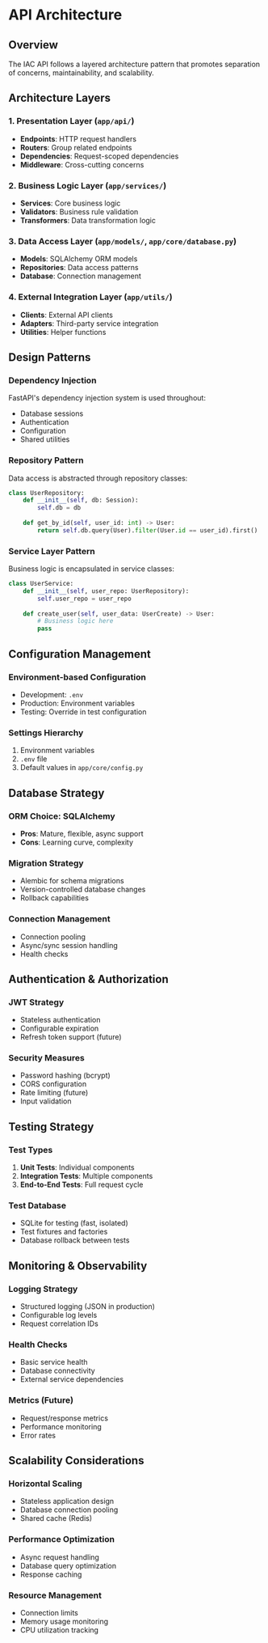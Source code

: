 # API Architecture

## Overview

The IAC API follows a layered architecture pattern that promotes separation of concerns, maintainability, and scalability.

## Architecture Layers

### 1. Presentation Layer (`app/api/`)
- **Endpoints**: HTTP request handlers
- **Routers**: Group related endpoints
- **Dependencies**: Request-scoped dependencies
- **Middleware**: Cross-cutting concerns

### 2. Business Logic Layer (`app/services/`)
- **Services**: Core business logic
- **Validators**: Business rule validation
- **Transformers**: Data transformation logic

### 3. Data Access Layer (`app/models/`, `app/core/database.py`)
- **Models**: SQLAlchemy ORM models
- **Repositories**: Data access patterns
- **Database**: Connection management

### 4. External Integration Layer (`app/utils/`)
- **Clients**: External API clients
- **Adapters**: Third-party service integration
- **Utilities**: Helper functions

## Design Patterns

### Dependency Injection
FastAPI's dependency injection system is used throughout:
- Database sessions
- Authentication
- Configuration
- Shared utilities

### Repository Pattern
Data access is abstracted through repository classes:
```python
class UserRepository:
    def __init__(self, db: Session):
        self.db = db
    
    def get_by_id(self, user_id: int) -> User:
        return self.db.query(User).filter(User.id == user_id).first()
```

### Service Layer Pattern
Business logic is encapsulated in service classes:
```python
class UserService:
    def __init__(self, user_repo: UserRepository):
        self.user_repo = user_repo
    
    def create_user(self, user_data: UserCreate) -> User:
        # Business logic here
        pass
```

## Configuration Management

### Environment-based Configuration
- Development: `.env`
- Production: Environment variables
- Testing: Override in test configuration

### Settings Hierarchy
1. Environment variables
2. `.env` file
3. Default values in `app/core/config.py`

## Database Strategy

### ORM Choice: SQLAlchemy
- **Pros**: Mature, flexible, async support
- **Cons**: Learning curve, complexity

### Migration Strategy
- Alembic for schema migrations
- Version-controlled database changes
- Rollback capabilities

### Connection Management
- Connection pooling
- Async/sync session handling
- Health checks

## Authentication & Authorization

### JWT Strategy
- Stateless authentication
- Configurable expiration
- Refresh token support (future)

### Security Measures
- Password hashing (bcrypt)
- CORS configuration
- Rate limiting (future)
- Input validation

## Testing Strategy

### Test Types
1. **Unit Tests**: Individual components
2. **Integration Tests**: Multiple components
3. **End-to-End Tests**: Full request cycle

### Test Database
- SQLite for testing (fast, isolated)
- Test fixtures and factories
- Database rollback between tests

## Monitoring & Observability

### Logging Strategy
- Structured logging (JSON in production)
- Configurable log levels
- Request correlation IDs

### Health Checks
- Basic service health
- Database connectivity
- External service dependencies

### Metrics (Future)
- Request/response metrics
- Performance monitoring
- Error rates

## Scalability Considerations

### Horizontal Scaling
- Stateless application design
- Database connection pooling
- Shared cache (Redis)

### Performance Optimization
- Async request handling
- Database query optimization
- Response caching

### Resource Management
- Connection limits
- Memory usage monitoring
- CPU utilization tracking